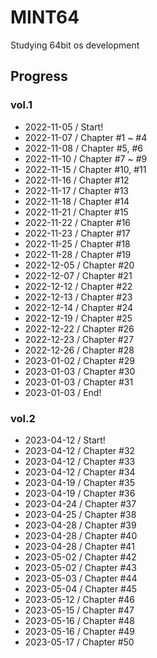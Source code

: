 # MINT64
Studying 64bit os development


## Progress
### vol.1
- 2022-11-05 / Start!
- 2022-11-07 / Chapter #1 ~ #4
- 2022-11-08 / Chapter #5, #6 
- 2022-11-10 / Chapter #7 ~ #9 
- 2022-11-15 / Chapter #10, #11 
- 2022-11-16 / Chapter #12
- 2022-11-17 / Chapter #13
- 2022-11-18 / Chapter #14
- 2022-11-21 / Chapter #15
- 2022-11-22 / Chapter #16
- 2022-11-23 / Chapter #17
- 2022-11-25 / Chapter #18
- 2022-11-28 / Chapter #19
- 2022-12-05 / Chapter #20
- 2022-12-07 / Chapter #21
- 2022-12-12 / Chapter #22
- 2022-12-13 / Chapter #23
- 2022-12-14 / Chapter #24
- 2022-12-19 / Chapter #25
- 2022-12-22 / Chapter #26
- 2022-12-23 / Chapter #27
- 2022-12-26 / Chapter #28
- 2023-01-02 / Chapter #29
- 2023-01-03 / Chapter #30
- 2023-01-03 / Chapter #31
- 2023-01-03 / End!

### vol.2
- 2023-04-12 / Start!
- 2023-04-12 / Chapter #32
- 2023-04-12 / Chapter #33
- 2023-04-12 / Chapter #34
- 2023-04-19 / Chapter #35
- 2023-04-19 / Chapter #36
- 2023-04-24 / Chapter #37
- 2023-04-25 / Chapter #38
- 2023-04-28 / Chapter #39
- 2023-04-28 / Chapter #40
- 2023-04-28 / Chapter #41
- 2023-05-02 / Chapter #42
- 2023-05-02 / Chapter #43
- 2023-05-03 / Chapter #44
- 2023-05-04 / Chapter #45
- 2023-05-12 / Chapter #46
- 2023-05-15 / Chapter #47
- 2023-05-16 / Chapter #48
- 2023-05-16 / Chapter #49
- 2023-05-17 / Chapter #50
